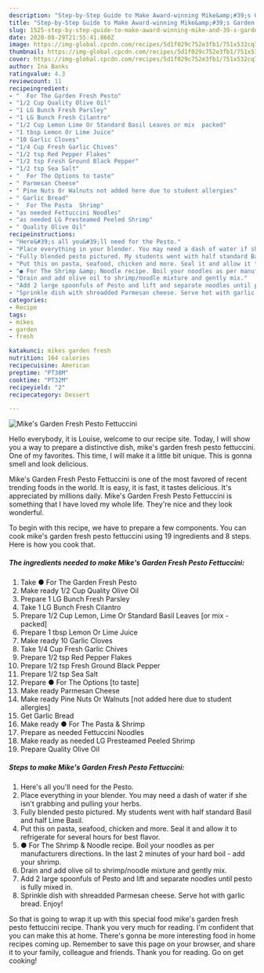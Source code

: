```yaml
---
description: "Step-by-Step Guide to Make Award-winning Mike&amp;#39;s Garden Fresh Pesto Fettuccini"
title: "Step-by-Step Guide to Make Award-winning Mike&amp;#39;s Garden Fresh Pesto Fettuccini"
slug: 1525-step-by-step-guide-to-make-award-winning-mike-and-39-s-garden-fresh-pesto-fettuccini
date: 2020-08-29T21:55:41.860Z
image: https://img-global.cpcdn.com/recipes/5d1f029c752e3fb1/751x532cq70/mikes-garden-fresh-pesto-fettuccini-recipe-main-photo.jpg
thumbnail: https://img-global.cpcdn.com/recipes/5d1f029c752e3fb1/751x532cq70/mikes-garden-fresh-pesto-fettuccini-recipe-main-photo.jpg
cover: https://img-global.cpcdn.com/recipes/5d1f029c752e3fb1/751x532cq70/mikes-garden-fresh-pesto-fettuccini-recipe-main-photo.jpg
author: Ina Banks
ratingvalue: 4.3
reviewcount: 11
recipeingredient:
- "  For The Garden Fresh Pesto"
- "1/2 Cup Quality Olive Oil"
- "1 LG Bunch Fresh Parsley"
- "1 LG Bunch Fresh Cilantro"
- "1/2 Cup Lemon Lime Or Standard Basil Leaves or mix  packed"
- "1 tbsp Lemon Or Lime Juice"
- "10 Garlic Cloves"
- "1/4 Cup Fresh Garlic Chives"
- "1/2 tsp Red Pepper Flakes"
- "1/2 tsp Fresh Ground Black Pepper"
- "1/2 tsp Sea Salt"
- "  For The Options to taste"
- " Parmesan Cheese"
- " Pine Nuts Or Walnuts not added here due to student allergies"
- " Garlic Bread"
- "  For The Pasta  Shrimp"
- "as needed Fettuccini Noodles"
- "as needed LG Presteamed Peeled Shrimp"
- " Quality Olive Oil"
recipeinstructions:
- "Here&#39;s all you&#39;ll need for the Pesto."
- "Place everything in your blender. You may need a dash of water if she isn&#39;t grabbing and pulling your herbs."
- "Fully blended pesto pictured. My students went with half standard Basil and half Lime Basil."
- "Put this on pasta, seafood, chicken and more. Seal it and allow it to refrigerate for several hours for best flavor."
- "● For The Shrimp &amp; Noodle recipe. Boil your noodles as per manufacturers directions. In the last 2 minutes of your hard boil - add your shrimp."
- "Drain and add olive oil to shrimp/noodle mixture and gently mix."
- "Add 2 large spoonfuls of Pesto and lift and separate noodles until pesto is fully mixed in."
- "Sprinkle dish with shreadded Parmesan cheese. Serve hot with garlic bread. Enjoy!"
categories:
- Recipe
tags:
- mikes
- garden
- fresh

katakunci: mikes garden fresh 
nutrition: 164 calories
recipecuisine: American
preptime: "PT38M"
cooktime: "PT32M"
recipeyield: "2"
recipecategory: Dessert

---
```



![Mike&#39;s Garden Fresh Pesto Fettuccini](https://img-global.cpcdn.com/recipes/5d1f029c752e3fb1/751x532cq70/mikes-garden-fresh-pesto-fettuccini-recipe-main-photo.jpg)

Hello everybody, it is Louise, welcome to our recipe site. Today, I will show you a way to prepare a distinctive dish, mike&#39;s garden fresh pesto fettuccini. One of my favorites. This time, I will make it a little bit unique. This is gonna smell and look delicious.

Mike&#39;s Garden Fresh Pesto Fettuccini is one of the most favored of recent trending foods in the world. It is easy, it is fast, it tastes delicious. It's appreciated by millions daily. Mike&#39;s Garden Fresh Pesto Fettuccini is something that I have loved my whole life. They're nice and they look wonderful.




To begin with this recipe, we have to prepare a few components. You can cook mike&#39;s garden fresh pesto fettuccini using 19 ingredients and 8 steps. Here is how you cook that.

<!--inarticleads1-->

##### The ingredients needed to make Mike&#39;s Garden Fresh Pesto Fettuccini:

1. Take  ● For The Garden Fresh Pesto
1. Make ready 1/2 Cup Quality Olive Oil
1. Prepare 1 LG Bunch Fresh Parsley
1. Take 1 LG Bunch Fresh Cilantro
1. Prepare 1/2 Cup Lemon, Lime Or Standard Basil Leaves [or mix - packed]
1. Prepare 1 tbsp Lemon Or Lime Juice
1. Make ready 10 Garlic Cloves
1. Take 1/4 Cup Fresh Garlic Chives
1. Prepare 1/2 tsp Red Pepper Flakes
1. Prepare 1/2 tsp Fresh Ground Black Pepper
1. Prepare 1/2 tsp Sea Salt
1. Prepare  ● For The Options [to taste]
1. Make ready  Parmesan Cheese
1. Make ready  Pine Nuts Or Walnuts [not added here due to student allergies]
1. Get  Garlic Bread
1. Make ready  ● For The Pasta &amp; Shrimp
1. Prepare as needed Fettuccini Noodles
1. Make ready as needed LG Presteamed Peeled Shrimp
1. Prepare  Quality Olive Oil




<!--inarticleads2-->

##### Steps to make Mike&#39;s Garden Fresh Pesto Fettuccini:

1. Here&#39;s all you&#39;ll need for the Pesto.
1. Place everything in your blender. You may need a dash of water if she isn&#39;t grabbing and pulling your herbs.
1. Fully blended pesto pictured. My students went with half standard Basil and half Lime Basil.
1. Put this on pasta, seafood, chicken and more. Seal it and allow it to refrigerate for several hours for best flavor.
1. ● For The Shrimp &amp; Noodle recipe. Boil your noodles as per manufacturers directions. In the last 2 minutes of your hard boil - add your shrimp.
1. Drain and add olive oil to shrimp/noodle mixture and gently mix.
1. Add 2 large spoonfuls of Pesto and lift and separate noodles until pesto is fully mixed in.
1. Sprinkle dish with shreadded Parmesan cheese. Serve hot with garlic bread. Enjoy!




So that is going to wrap it up with this special food mike&#39;s garden fresh pesto fettuccini recipe. Thank you very much for reading. I'm confident that you can make this at home. There's gonna be more interesting food in home recipes coming up. Remember to save this page on your browser, and share it to your family, colleague and friends. Thank you for reading. Go on get cooking!

